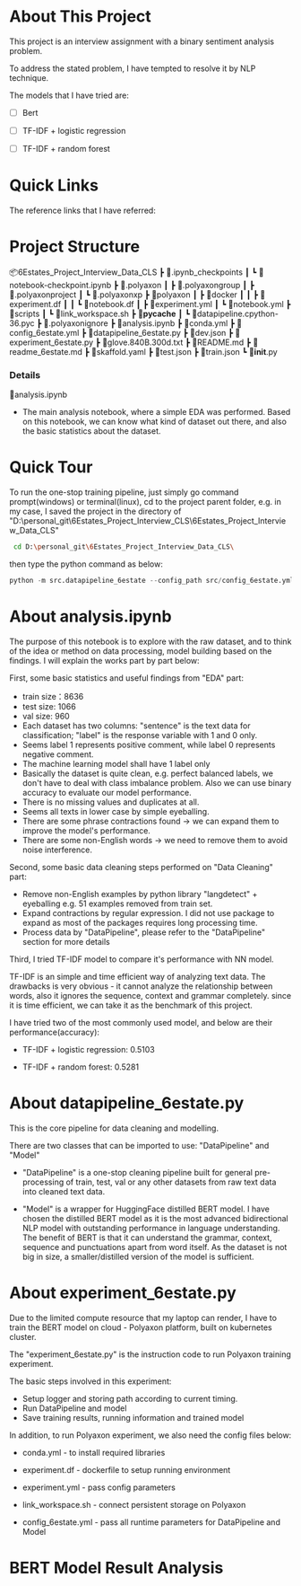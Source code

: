 # About This Project

This project is an interview assignment with a binary sentiment analysis problem.

To address the stated problem, I have tempted to resolve it by NLP technique.

The models that I have tried are:

- [ ] Bert
- [ ] TF-IDF + logistic regression
- [ ] TF-IDF + random forest



# Quick Links

The reference links that I have referred:

[Huggingface transformer]: https://huggingface.co/transformers/custom_datasets.html



# Project Structure
📦6Estates_Project_Interview_Data_CLS
 ┣ 📂.ipynb_checkpoints
 ┃ ┗ 📜notebook-checkpoint.ipynb
 ┣ 📂.polyaxon
 ┃ ┣ 📜.polyaxongroup
 ┃ ┣ 📜.polyaxonproject
 ┃ ┗ 📜.polyaxonxp
 ┣ 📂polyaxon
 ┃ ┣ 📂docker
 ┃ ┃ ┣ 📜experiment.df
 ┃ ┃ ┗ 📜notebook.df
 ┃ ┣ 📜experiment.yml
 ┃ ┗ 📜notebook.yml
 ┣ 📂scripts
 ┃ ┗ 📜link_workspace.sh
 ┣ 📂__pycache__
 ┃ ┗ 📜datapipeline.cpython-36.pyc
 ┣ 📜.polyaxonignore
 ┣ 📜analysis.ipynb
 ┣ 📜conda.yml
 ┣ 📜config_6estate.yml
 ┣ 📜datapipeline_6estate.py
 ┣ 📜dev.json
 ┣ 📜experiment_6estate.py
 ┣ 📜glove.840B.300d.txt
 ┣ 📜README.md
 ┣ 📜readme_6estate.md
 ┣ 📜skaffold.yaml
 ┣ 📜test.json
 ┣ 📜train.json
 ┗ 📜__init__.py

### Details

📜analysis.ipynb 

- The main analysis notebook, where a simple EDA was performed. Based on this notebook, we can know what kind of dataset out there, and also the basic statistics about the dataset. 

# Quick Tour 

To run the one-stop training pipeline, just simply go command prompt(windows) or terminal(linux), cd to the project parent folder, e.g. in my case, I saved the project in the directory of "D:\personal_git\6Estates_Project_Interview_CLS\6Estates_Project_Interview_Data_CLS"

```bash
 cd D:\personal_git\6Estates_Project_Interview_Data_CLS\
```

then type the python command as below:

```python
python -m src.datapipeline_6estate --config_path src/config_6estate.yml
```

# About analysis.ipynb 

The purpose of this notebook is to explore with the raw dataset, and to think of the idea or method on data processing, model building based on the findings. I will explain the works part by part below:

First, some basic statistics and useful findings from "EDA" part: 

- train size：8636
- test size: 1066
- val size: 960
- Each dataset has two columns: "sentence" is the text data for classification; "label" is the response variable with 1 and 0 only.
- Seems label 1 represents positive comment, while label 0 represents negative comment.
- The machine learning model shall have 1 label only
- Basically the dataset is quite clean, e.g. perfect balanced labels, we don't have to deal with class imbalance problem. Also we can use binary accuracy to evaluate our model performance.
- There is no missing values and duplicates at all. 
- Seems all texts in lower case by simple eyeballing.
- There are some phrase contractions found -> we can expand them to improve the model's performance.
- There are some non-English words -> we need to remove them to avoid noise interference.

Second, some basic data cleaning steps performed on "Data Cleaning" part:

- Remove non-English examples by python library "langdetect" + eyeballing e.g. 51 examples removed from train set.
- Expand contractions by regular expression. I did not use package to expand as most of the packages requires long processing time.
- Process data by "DataPipeline", please refer to the "DataPipeline" section for more details

Third, I tried TF-IDF model to compare it's performance with NN model.

TF-IDF is an simple and time efficient way of analyzing text data. The drawbacks is very obvious - it cannot analyze the relationship between words, also it ignores the sequence, context and grammar completely. since it is time efficient, we can take it as the benchmark of this project.

I have tried two of the most commonly used model, and below are their performance(accuracy):

- TF-IDF + logistic regression: 0.5103

- TF-IDF + random forest: 0.5281

# About datapipeline_6estate.py

This is the core pipeline for data cleaning and modelling.

There are two classes that can be imported to use: "DataPipeline" and "Model"

- "DataPipeline" is a one-stop cleaning pipeline built for general pre-processing of train, test, val or any other datasets from raw text data into cleaned text data.

- "Model" is a wrapper for HuggingFace distilled BERT model. I have chosen the distilled BERT model as it is the most advanced bidirectional NLP model with outstanding performance in language understanding. The benefit of BERT is that it can understand the grammar, context, sequence and punctuations apart from word itself. As the dataset is not big in size, a smaller/distilled version of the model is sufficient.

# About experiment_6estate.py

Due to the limited compute resource that my laptop can render, I have to train the BERT model on cloud - Polyaxon platform, built on kubernetes cluster.

The "experiment_6estate.py" is the instruction code to run Polyaxon training experiment.

The basic steps involved in this experiment:

- Setup logger and storing path according to current timing.
- Run DataPipeline and model
- Save training results, running information and trained model

In addition, to run Polyaxon experiment, we also need the config files below:

- conda.yml - to install required libraries

- experiment.df - dockerfile to setup running environment

- experiment.yml - pass config parameters

- link_workspace.sh - connect persistent storage on Polyaxon

- config_6estate.yml - pass all runtime parameters for DataPipeline and Model

# BERT Model Result Analysis



